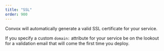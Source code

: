 ```yaml
---
title: "SSL"
order: 900
---
```


Convox will automatically generate a valid SSL certificate for your service.

If you specify a custom `domain:` attribute for your service be on the lookout for a validation email that will come the first time you deploy.
